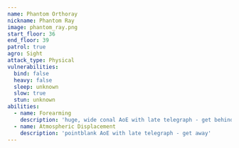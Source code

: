 ```yaml
---
name: Phantom Orthoray
nickname: Phantom Ray
image: phantom_ray.png
start_floor: 36
end_floor: 39
patrol: true
agro: Sight
attack_type: Physical
vulnerabilities:
  bind: false
  heavy: false
  sleep: unknown
  slow: true
  stun: unknown
abilities:
  - name: Forearming
    description: 'huge, wide conal AoE with late telegraph - get behind'
  - name: Atmospheric Displacement
    description: 'pointblank AoE with late telegraph - get away'
---
```

